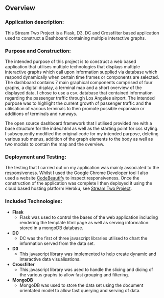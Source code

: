 ## Overview

### Application description:

This Stream Two Project is a Flask, D3, DC and Crossfilter based application used to construct a Dashboard 
containing multiple interactive graphs.  

### Purpose and Construction:

The intended purpose of this project is to construct a web based application that utilises multiple technologies that
displays multiple interactive graphs which call upon information supplied via database which respond dynamically when 
certain time frames or components are selected.  The dashboard contains 7 main graphical components comprised of four 
graphs, a digital display, a terminal map and a short overview of the displayed data.  I chose to use a csv. database that
contained information regarding the passenger traffic through Los Angeles airport.  The intended purpose was to highlight 
the current growth of passenger traffic and the utilisation of various terminals to then promote possible expansion or 
additions of terminals and runways.  

The open source dashboard framework that I utilised provided me with a base structure for the index.html as well as the
starting point for css styling.  I subsequently modified the original code for my intended purpose, deleting various
sub menus,  addition of the graph elements to the body as well as two modals to contain the map and the overview.  

### Deployment and Testing:

The testing that I carried out on my application was mainly associated to the responsiveness.  Whilst I used the Google
Chrome Developer tool I also used a website [CodeBeautify](https://codebeautify.org/responsive-website-tester#allView) to inspect responsiveness. 
Once the construction of the application was complete I then deployed it using the cloud based hosting platform Heroku, see [Stream Two Project](https://aqueous-everglades-28256.herokuapp.com/).   


### Included Technologies:
- **Flask**
    - Flask was used to control the bases of the web application including rendering the template html page as well as serving information 
    stored in a mongoDB database. 
- **DC**
    - DC was the first of three javascript libraries utilised to chart the information served from the data set. 
- **D3**
    - This javascript library was implemented to help create dynamic and interactive data visualisations.  
- **Crossfilter**
    - This javascript library was used to handle the slicing and dicing of the various graphs to allow fast grouping and filtering.  
- **MongoDB**   
    - MongoDB was used to store the data set using the document orientated model to allow fast querying and serving of data.  

 
